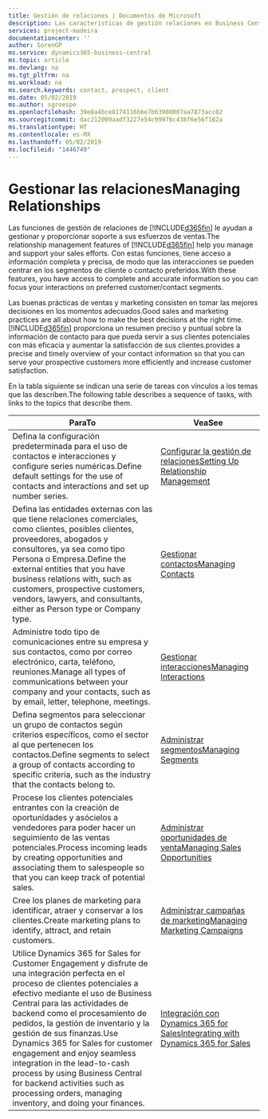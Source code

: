 ```yaml
---
title: Gestión de relaciones | Documentos de Microsoft
description: Las características de gestión relaciones en Business Central admiten las acciones de ventas y le permiten acceder a la información sobre contactos y clientes potenciales para que pueda atender a los clientes de forma eficaz.
services: project-madeira
documentationcenter: ''
author: SorenGP
ms.service: dynamics365-business-central
ms.topic: article
ms.devlang: na
ms.tgt_pltfrm: na
ms.workload: na
ms.search.keywords: contact, prospect, client
ms.date: 05/02/2019
ms.author: sgroespe
ms.openlocfilehash: 39e8a4bce8174116bbe7b63908007aa7873acc02
ms.sourcegitcommit: dac212009aadf3227e54c99976c438f6e56f182a
ms.translationtype: HT
ms.contentlocale: es-MX
ms.lasthandoff: 05/02/2019
ms.locfileid: "1446749"
---
```

# <a name="managing-relationships"></a><span data-ttu-id="dade9-103">Gestionar las relaciones</span><span class="sxs-lookup"><span data-stu-id="dade9-103">Managing Relationships</span></span>
<span data-ttu-id="dade9-104">Las funciones de gestión de relaciones de [!INCLUDE[d365fin](includes/d365fin_md.md)] le ayudan a gestionar y proporcionar soporte a sus esfuerzos de ventas.</span><span class="sxs-lookup"><span data-stu-id="dade9-104">The relationship management features of [!INCLUDE[d365fin](includes/d365fin_md.md)] help you manage and support your sales efforts.</span></span> <span data-ttu-id="dade9-105">Con estas funciones, tiene acceso a información completa y precisa, de modo que las interacciones se pueden centrar en los segmentos de cliente o contacto preferidos.</span><span class="sxs-lookup"><span data-stu-id="dade9-105">With these features, you have access to complete and accurate information so you can focus your interactions on preferred customer/contact segments.</span></span>

<span data-ttu-id="dade9-106">Las buenas prácticas de ventas y marketing consisten en tomar las mejores decisiones en los momentos adecuados.</span><span class="sxs-lookup"><span data-stu-id="dade9-106">Good sales and marketing practices are all about how to make the best decisions at the right time.</span></span> [!INCLUDE[d365fin](includes/d365fin_md.md)] <span data-ttu-id="dade9-107">proporciona un resumen preciso y puntual sobre la información de contacto para que pueda servir a sus clientes potenciales con más eficacia y aumentar la satisfacción de sus clientes.</span><span class="sxs-lookup"><span data-stu-id="dade9-107">provides a precise and timely overview of your contact information so that you can serve your prospective customers more efficiently and increase customer satisfaction.</span></span>

<span data-ttu-id="dade9-108">En la tabla siguiente se indican una serie de tareas con vínculos a los temas que las describen.</span><span class="sxs-lookup"><span data-stu-id="dade9-108">The following table describes a sequence of tasks, with links to the topics that describe them.</span></span>  

| <span data-ttu-id="dade9-109">Para</span><span class="sxs-lookup"><span data-stu-id="dade9-109">To</span></span> | <span data-ttu-id="dade9-110">Vea</span><span class="sxs-lookup"><span data-stu-id="dade9-110">See</span></span> |
| --- | --- |
|<span data-ttu-id="dade9-111">Defina la configuración predeterminada para el uso de contactos e interacciones y configure series numéricas.</span><span class="sxs-lookup"><span data-stu-id="dade9-111">Define default settings for the use of contacts and interactions and set up number series.</span></span>|[<span data-ttu-id="dade9-112">Configurar la gestión de relaciones</span><span class="sxs-lookup"><span data-stu-id="dade9-112">Setting Up Relationship Management</span></span>](marketing-setup-marketing.md)|
|<span data-ttu-id="dade9-113">Defina las entidades externas con las que tiene relaciones comerciales, como clientes, posibles clientes, proveedores, abogados y consultores, ya sea como tipo Persona o Empresa.</span><span class="sxs-lookup"><span data-stu-id="dade9-113">Define the external entities that you have business relations with, such as customers, prospective customers, vendors, lawyers, and consultants, either as Person type or Company type.</span></span>|[<span data-ttu-id="dade9-114">Gestionar contactos</span><span class="sxs-lookup"><span data-stu-id="dade9-114">Managing Contacts</span></span>](marketing-contacts.md)|
|<span data-ttu-id="dade9-115">Administre todo tipo de comunicaciones entre su empresa y sus contactos, como por correo electrónico, carta, teléfono, reuniones.</span><span class="sxs-lookup"><span data-stu-id="dade9-115">Manage all types of communications between your company and your contacts, such as by email, letter, telephone, meetings.</span></span>|[<span data-ttu-id="dade9-116">Gestionar interacciones</span><span class="sxs-lookup"><span data-stu-id="dade9-116">Managing Interactions</span></span>](marketing-interactions.md)|
|<span data-ttu-id="dade9-117">Defina segmentos para seleccionar un grupo de contactos según criterios específicos, como el sector al que pertenecen los contactos.</span><span class="sxs-lookup"><span data-stu-id="dade9-117">Define segments to select a group of contacts according to specific criteria, such as the industry that the contacts belong to.</span></span>|[<span data-ttu-id="dade9-118">Administrar segmentos</span><span class="sxs-lookup"><span data-stu-id="dade9-118">Managing Segments</span></span>](marketing-segments.md)|
|<span data-ttu-id="dade9-119">Procese los clientes potenciales entrantes con la creación de oportunidades y asócielos a vendedores para poder hacer un seguimiento de las ventas potenciales.</span><span class="sxs-lookup"><span data-stu-id="dade9-119">Process incoming leads by creating opportunities and associating them to salespeople so that you can keep track of potential sales.</span></span>|[<span data-ttu-id="dade9-120">Administrar oportunidades de venta</span><span class="sxs-lookup"><span data-stu-id="dade9-120">Managing Sales Opportunities</span></span>](marketing-manage-sales-opportunities.md)|
|<span data-ttu-id="dade9-121">Cree los planes de marketing para identificar, atraer y conservar a los clientes.</span><span class="sxs-lookup"><span data-stu-id="dade9-121">Create marketing plans to identify, attract, and retain customers.</span></span>|[<span data-ttu-id="dade9-122">Administrar campañas de marketing</span><span class="sxs-lookup"><span data-stu-id="dade9-122">Managing Marketing Campaigns</span></span>](marketing-campaigns.md)|
|<span data-ttu-id="dade9-123">Utilice Dynamics 365 for Sales for Customer Engagement y disfrute de una integración perfecta en el proceso de clientes potenciales a efectivo mediante el uso de Business Central para las actividades de backend como el procesamiento de pedidos, la gestión de inventario y la gestión de sus finanzas.</span><span class="sxs-lookup"><span data-stu-id="dade9-123">Use Dynamics 365 for Sales for customer engagement and enjoy seamless integration in the lead-to-cash process by using Business Central for backend activities such as processing orders, managing inventory, and doing your finances.</span></span>|[<span data-ttu-id="dade9-124">Integración con Dynamics 365 for Sales</span><span class="sxs-lookup"><span data-stu-id="dade9-124">Integrating with Dynamics 365 for Sales</span></span>](marketing-integrate-dynamicscrm.md)|
